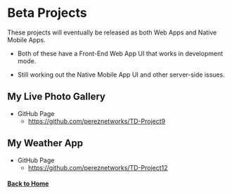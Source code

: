 # Beta Projects

These projects will eventually be released as both Web Apps and Native Mobile Apps.

 - Both of these have a Front-End Web App UI that works in development mode.

 - Still working out the Native Mobile App UI and other server-side issues.

## My Live Photo Gallery

  - GitHub Page
    - https://github.com/pereznetworks/TD-Project9

## My Weather App

  - GitHub Page
    - https://github.com/pereznetworks/TD-Project12

#### [Back to Home](README.md)
